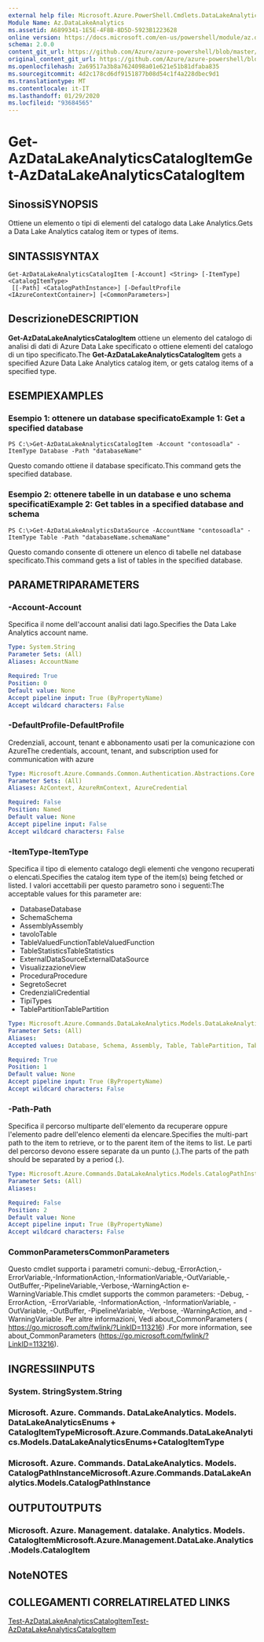 ```yaml
---
external help file: Microsoft.Azure.PowerShell.Cmdlets.DataLakeAnalytics.dll-Help.xml
Module Name: Az.DataLakeAnalytics
ms.assetid: A6899341-1E5E-4F8B-8D5D-5923B1223628
online version: https://docs.microsoft.com/en-us/powershell/module/az.datalakeanalytics/get-azdatalakeanalyticscatalogitem
schema: 2.0.0
content_git_url: https://github.com/Azure/azure-powershell/blob/master/src/DataLakeAnalytics/DataLakeAnalytics/help/Get-AzDataLakeAnalyticsCatalogItem.md
original_content_git_url: https://github.com/Azure/azure-powershell/blob/master/src/DataLakeAnalytics/DataLakeAnalytics/help/Get-AzDataLakeAnalyticsCatalogItem.md
ms.openlocfilehash: 2a69517a3b8a7624098a01e621e51b81dfaba835
ms.sourcegitcommit: 4d2c178cd6df9151877b08d54c1f4a228dbec9d1
ms.translationtype: MT
ms.contentlocale: it-IT
ms.lasthandoff: 01/29/2020
ms.locfileid: "93684565"
---
```

# <span data-ttu-id="5fcf1-101">Get-AzDataLakeAnalyticsCatalogItem</span><span class="sxs-lookup"><span data-stu-id="5fcf1-101">Get-AzDataLakeAnalyticsCatalogItem</span></span>

## <span data-ttu-id="5fcf1-102">Sinossi</span><span class="sxs-lookup"><span data-stu-id="5fcf1-102">SYNOPSIS</span></span>
<span data-ttu-id="5fcf1-103">Ottiene un elemento o tipi di elementi del catalogo data Lake Analytics.</span><span class="sxs-lookup"><span data-stu-id="5fcf1-103">Gets a Data Lake Analytics catalog item or types of items.</span></span>

## <span data-ttu-id="5fcf1-104">SINTASSI</span><span class="sxs-lookup"><span data-stu-id="5fcf1-104">SYNTAX</span></span>

```
Get-AzDataLakeAnalyticsCatalogItem [-Account] <String> [-ItemType] <CatalogItemType>
 [[-Path] <CatalogPathInstance>] [-DefaultProfile <IAzureContextContainer>] [<CommonParameters>]
```

## <span data-ttu-id="5fcf1-105">Descrizione</span><span class="sxs-lookup"><span data-stu-id="5fcf1-105">DESCRIPTION</span></span>
<span data-ttu-id="5fcf1-106">**Get-AzDataLakeAnalyticsCatalogItem** ottiene un elemento del catalogo di analisi di dati di Azure Data Lake specificato o ottiene elementi del catalogo di un tipo specificato.</span><span class="sxs-lookup"><span data-stu-id="5fcf1-106">The **Get-AzDataLakeAnalyticsCatalogItem** gets a specified Azure Data Lake Analytics catalog item, or gets catalog items of a specified type.</span></span>

## <span data-ttu-id="5fcf1-107">ESEMPI</span><span class="sxs-lookup"><span data-stu-id="5fcf1-107">EXAMPLES</span></span>

### <span data-ttu-id="5fcf1-108">Esempio 1: ottenere un database specificato</span><span class="sxs-lookup"><span data-stu-id="5fcf1-108">Example 1: Get a specified database</span></span>
```
PS C:\>Get-AzDataLakeAnalyticsCatalogItem -Account "contosoadla" -ItemType Database -Path "databaseName"
```

<span data-ttu-id="5fcf1-109">Questo comando ottiene il database specificato.</span><span class="sxs-lookup"><span data-stu-id="5fcf1-109">This command gets the specified database.</span></span>

### <span data-ttu-id="5fcf1-110">Esempio 2: ottenere tabelle in un database e uno schema specificati</span><span class="sxs-lookup"><span data-stu-id="5fcf1-110">Example 2: Get tables in a specified database and schema</span></span>
```
PS C:\>Get-AzDataLakeAnalyticsDataSource -AccountName "contosoadla" -ItemType Table -Path "databaseName.schemaName"
```

<span data-ttu-id="5fcf1-111">Questo comando consente di ottenere un elenco di tabelle nel database specificato.</span><span class="sxs-lookup"><span data-stu-id="5fcf1-111">This command gets a list of tables in the specified database.</span></span>

## <span data-ttu-id="5fcf1-112">PARAMETRI</span><span class="sxs-lookup"><span data-stu-id="5fcf1-112">PARAMETERS</span></span>

### <span data-ttu-id="5fcf1-113">-Account</span><span class="sxs-lookup"><span data-stu-id="5fcf1-113">-Account</span></span>
<span data-ttu-id="5fcf1-114">Specifica il nome dell'account analisi dati lago.</span><span class="sxs-lookup"><span data-stu-id="5fcf1-114">Specifies the Data Lake Analytics account name.</span></span>

```yaml
Type: System.String
Parameter Sets: (All)
Aliases: AccountName

Required: True
Position: 0
Default value: None
Accept pipeline input: True (ByPropertyName)
Accept wildcard characters: False
```

### <span data-ttu-id="5fcf1-115">-DefaultProfile</span><span class="sxs-lookup"><span data-stu-id="5fcf1-115">-DefaultProfile</span></span>
<span data-ttu-id="5fcf1-116">Credenziali, account, tenant e abbonamento usati per la comunicazione con Azure</span><span class="sxs-lookup"><span data-stu-id="5fcf1-116">The credentials, account, tenant, and subscription used for communication with azure</span></span>

```yaml
Type: Microsoft.Azure.Commands.Common.Authentication.Abstractions.Core.IAzureContextContainer
Parameter Sets: (All)
Aliases: AzContext, AzureRmContext, AzureCredential

Required: False
Position: Named
Default value: None
Accept pipeline input: False
Accept wildcard characters: False
```

### <span data-ttu-id="5fcf1-117">-ItemType</span><span class="sxs-lookup"><span data-stu-id="5fcf1-117">-ItemType</span></span>
<span data-ttu-id="5fcf1-118">Specifica il tipo di elemento catalogo degli elementi che vengono recuperati o elencati.</span><span class="sxs-lookup"><span data-stu-id="5fcf1-118">Specifies the catalog item type of the item(s) being fetched or listed.</span></span>
<span data-ttu-id="5fcf1-119">I valori accettabili per questo parametro sono i seguenti:</span><span class="sxs-lookup"><span data-stu-id="5fcf1-119">The acceptable values for this parameter are:</span></span>
- <span data-ttu-id="5fcf1-120">Database</span><span class="sxs-lookup"><span data-stu-id="5fcf1-120">Database</span></span>
- <span data-ttu-id="5fcf1-121">Schema</span><span class="sxs-lookup"><span data-stu-id="5fcf1-121">Schema</span></span>
- <span data-ttu-id="5fcf1-122">Assembly</span><span class="sxs-lookup"><span data-stu-id="5fcf1-122">Assembly</span></span>
- <span data-ttu-id="5fcf1-123">tavolo</span><span class="sxs-lookup"><span data-stu-id="5fcf1-123">Table</span></span>
- <span data-ttu-id="5fcf1-124">TableValuedFunction</span><span class="sxs-lookup"><span data-stu-id="5fcf1-124">TableValuedFunction</span></span>
- <span data-ttu-id="5fcf1-125">TableStatistics</span><span class="sxs-lookup"><span data-stu-id="5fcf1-125">TableStatistics</span></span>
- <span data-ttu-id="5fcf1-126">ExternalDataSource</span><span class="sxs-lookup"><span data-stu-id="5fcf1-126">ExternalDataSource</span></span>
- <span data-ttu-id="5fcf1-127">Visualizzazione</span><span class="sxs-lookup"><span data-stu-id="5fcf1-127">View</span></span>
- <span data-ttu-id="5fcf1-128">Procedura</span><span class="sxs-lookup"><span data-stu-id="5fcf1-128">Procedure</span></span>
- <span data-ttu-id="5fcf1-129">Segreto</span><span class="sxs-lookup"><span data-stu-id="5fcf1-129">Secret</span></span>
- <span data-ttu-id="5fcf1-130">Credenziali</span><span class="sxs-lookup"><span data-stu-id="5fcf1-130">Credential</span></span>
- <span data-ttu-id="5fcf1-131">Tipi</span><span class="sxs-lookup"><span data-stu-id="5fcf1-131">Types</span></span>
- <span data-ttu-id="5fcf1-132">TablePartition</span><span class="sxs-lookup"><span data-stu-id="5fcf1-132">TablePartition</span></span>

```yaml
Type: Microsoft.Azure.Commands.DataLakeAnalytics.Models.DataLakeAnalyticsEnums+CatalogItemType
Parameter Sets: (All)
Aliases:
Accepted values: Database, Schema, Assembly, Table, TablePartition, TableValuedFunction, TableStatistics, ExternalDataSource, View, Procedure, Secret, Credential, Types, Package

Required: True
Position: 1
Default value: None
Accept pipeline input: True (ByPropertyName)
Accept wildcard characters: False
```

### <span data-ttu-id="5fcf1-133">-Path</span><span class="sxs-lookup"><span data-stu-id="5fcf1-133">-Path</span></span>
<span data-ttu-id="5fcf1-134">Specifica il percorso multiparte dell'elemento da recuperare oppure l'elemento padre dell'elenco elementi da elencare.</span><span class="sxs-lookup"><span data-stu-id="5fcf1-134">Specifies the multi-part path to the item to retrieve, or to the parent item of the items to list.</span></span>
<span data-ttu-id="5fcf1-135">Le parti del percorso devono essere separate da un punto (.).</span><span class="sxs-lookup"><span data-stu-id="5fcf1-135">The parts of the path should be separated by a period (.).</span></span>

```yaml
Type: Microsoft.Azure.Commands.DataLakeAnalytics.Models.CatalogPathInstance
Parameter Sets: (All)
Aliases:

Required: False
Position: 2
Default value: None
Accept pipeline input: True (ByPropertyName)
Accept wildcard characters: False
```

### <span data-ttu-id="5fcf1-136">CommonParameters</span><span class="sxs-lookup"><span data-stu-id="5fcf1-136">CommonParameters</span></span>
<span data-ttu-id="5fcf1-137">Questo cmdlet supporta i parametri comuni:-debug,-ErrorAction,-ErrorVariable,-InformationAction,-InformationVariable,-OutVariable,-OutBuffer,-PipelineVariable,-Verbose,-WarningAction e-WarningVariable.</span><span class="sxs-lookup"><span data-stu-id="5fcf1-137">This cmdlet supports the common parameters: -Debug, -ErrorAction, -ErrorVariable, -InformationAction, -InformationVariable, -OutVariable, -OutBuffer, -PipelineVariable, -Verbose, -WarningAction, and -WarningVariable.</span></span> <span data-ttu-id="5fcf1-138">Per altre informazioni, Vedi about_CommonParameters ( https://go.microsoft.com/fwlink/?LinkID=113216) .</span><span class="sxs-lookup"><span data-stu-id="5fcf1-138">For more information, see about_CommonParameters (https://go.microsoft.com/fwlink/?LinkID=113216).</span></span>

## <span data-ttu-id="5fcf1-139">INGRESSI</span><span class="sxs-lookup"><span data-stu-id="5fcf1-139">INPUTS</span></span>

### <span data-ttu-id="5fcf1-140">System. String</span><span class="sxs-lookup"><span data-stu-id="5fcf1-140">System.String</span></span>

### <span data-ttu-id="5fcf1-141">Microsoft. Azure. Commands. DataLakeAnalytics. Models. DataLakeAnalyticsEnums + CatalogItemType</span><span class="sxs-lookup"><span data-stu-id="5fcf1-141">Microsoft.Azure.Commands.DataLakeAnalytics.Models.DataLakeAnalyticsEnums+CatalogItemType</span></span>

### <span data-ttu-id="5fcf1-142">Microsoft. Azure. Commands. DataLakeAnalytics. Models. CatalogPathInstance</span><span class="sxs-lookup"><span data-stu-id="5fcf1-142">Microsoft.Azure.Commands.DataLakeAnalytics.Models.CatalogPathInstance</span></span>

## <span data-ttu-id="5fcf1-143">OUTPUT</span><span class="sxs-lookup"><span data-stu-id="5fcf1-143">OUTPUTS</span></span>

### <span data-ttu-id="5fcf1-144">Microsoft. Azure. Management. datalake. Analytics. Models. CatalogItem</span><span class="sxs-lookup"><span data-stu-id="5fcf1-144">Microsoft.Azure.Management.DataLake.Analytics.Models.CatalogItem</span></span>

## <span data-ttu-id="5fcf1-145">Note</span><span class="sxs-lookup"><span data-stu-id="5fcf1-145">NOTES</span></span>

## <span data-ttu-id="5fcf1-146">COLLEGAMENTI CORRELATI</span><span class="sxs-lookup"><span data-stu-id="5fcf1-146">RELATED LINKS</span></span>

[<span data-ttu-id="5fcf1-147">Test-AzDataLakeAnalyticsCatalogItem</span><span class="sxs-lookup"><span data-stu-id="5fcf1-147">Test-AzDataLakeAnalyticsCatalogItem</span></span>](./Test-AzDataLakeAnalyticsCatalogItem.md)


